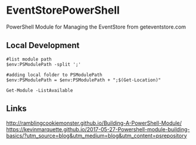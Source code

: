 # EventStorePowerShell

PowerShell Module for Managing the EventStore from geteventstore.com

## Local Development

```
#list module path
$env:PSModulePath -split ';'

#adding local folder to PSModulePath
$env:PSModulePath = $env:PSModulePath + ";$(Get-Location)"

Get-Module -ListAvailable

```

## Links

http://ramblingcookiemonster.github.io/Building-A-PowerShell-Module/
https://kevinmarquette.github.io/2017-05-27-Powershell-module-building-basics/?utm_source=blog&utm_medium=blog&utm_content=psrepository